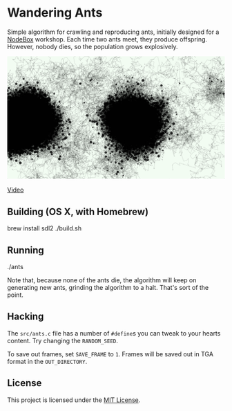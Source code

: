 # Wandering Ants
Simple algorithm for crawling and reproducing ants, initially designed for a [NodeBox](https://www.nodebox.net/) workshop. Each time two ants meet, they produce offspring. However, nobody dies, so the population grows explosively.

![Screenshot](screenshot.png)

[Video](https://youtu.be/jYs9WNQfG80)

## Building (OS X, with Homebrew)

  brew install sdl2
  ./build.sh

## Running

  ./ants

Note that, because none of the ants die, the algorithm will keep on generating new ants, grinding the algorithm to a halt. That's sort of the point.

## Hacking
The `src/ants.c` file has a number of `#define`s you can tweak to your hearts content. Try changing the `RANDOM_SEED`.

To save out frames, set `SAVE_FRAME` to `1`. Frames will be saved out in TGA format in the `OUT_DIRECTORY`.

## License
This project is licensed under the [MIT License](https://opensource.org/licenses/MIT).
